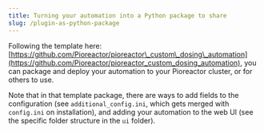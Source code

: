 ```yaml
---
title: Turning your automation into a Python package to share
slug: /plugin-as-python-package
---
```


Following the template here: [https://github.com/Pioreactor/pioreactor\_custom\_dosing\_automation](https://github.com/Pioreactor/pioreactor_custom_dosing_automation), you can package and deploy your automation to your Pioreactor cluster, or for others to use.

Note that in that template package, there are ways to add fields to the configuration (see `additional_config.ini`, which gets merged with `config.ini` on installation), and adding your automation to the web UI (see the specific folder structure in the `ui` folder).
